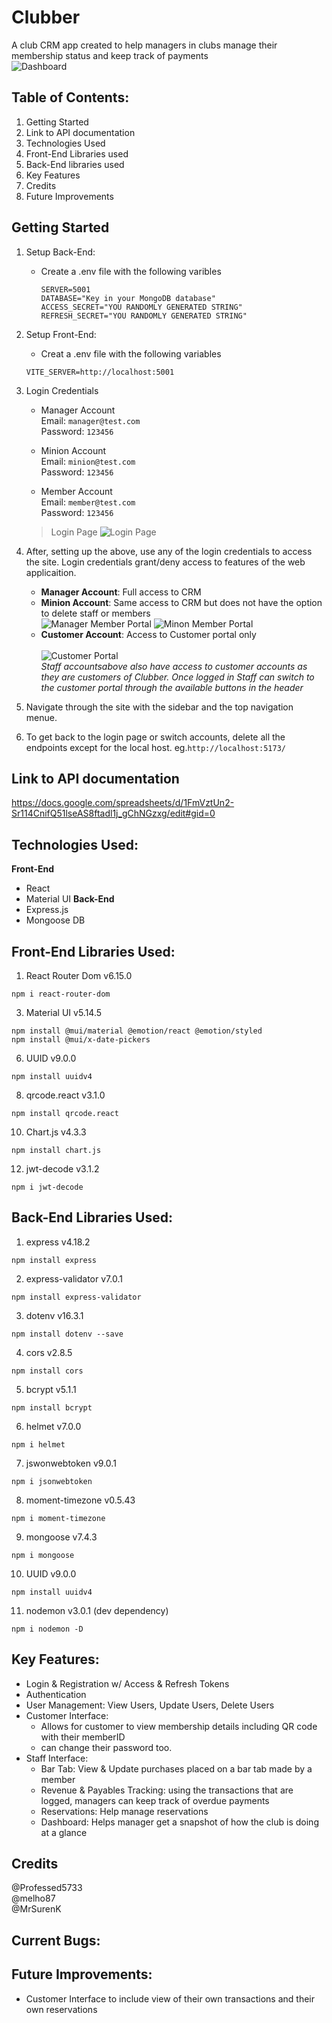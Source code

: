 # Clubber
A club CRM app created to help managers in clubs manage their membership status and keep track of payments <br/>
![Dashboard](front-end/Clubber-CRM/screenshots/Dashboard.png)

## Table of Contents:
1. Getting Started
2. Link to API documentation
3. Technologies Used
4. Front-End Libraries used
5. Back-End libraries used
6. Key Features
7. Credits 
8. Future Improvements 


## Getting Started 
1. Setup Back-End:
   - Create a .env file with the following varibles
     ```
     SERVER=5001
     DATABASE="Key in your MongoDB database"
     ACCESS_SECRET="YOU RANDOMLY GENERATED STRING"
     REFRESH_SECRET="YOU RANDOMLY GENERATED STRING"
     ```
2. Setup Front-End:
   - Creat a .env file with the following variables
   ```
   VITE_SERVER=http://localhost:5001
   ```

3. Login Credentials 
   - Manager Account <br/>
     Email: ```manager@test.com``` <br/>
     Password: ```123456``` <br/>
     
   - Minion Account <br/>
     Email: ```minion@test.com``` <br/>
     Password: ```123456``` <br/>
   - Member Account <br/>
     Email: ```member@test.com``` <br/>
     Password: ```123456```

   >Login Page
   ![Login Page](front-end/Clubber-CRM/screenshots/LoginPage.png)
   

  
4. After, setting up the above, use any of the login credentials to access the site. Login credentials grant/deny access to features of the web applicaition.
   - **Manager Account**: Full access to CRM
   - **Minion Account**: Same access to CRM but does not have the option to delete staff or members <br/>
     ![Manager Member Portal](front-end/Clubber-CRM/screenshots/ManagerMember.png)
     ![Minon Member Portal](front-end/Clubber-CRM/screenshots/MinionMember.png)
   - **Customer Account**: Access to Customer portal only <br/><br/>
     ![Customer Portal](front-end/Clubber-CRM/screenshots/CustomerPortal.png) <br/>
    *Staff accountsabove also have access to customer accounts as they are customers of Clubber. Once logged in Staff can switch to the customer portal through the available buttons in the header*

5. Navigate through the site with the sidebar and the top navigation menue.
6. To get back to the login page or switch accounts, delete all the endpoints except for the local host. eg.```http://localhost:5173/```

## Link to API documentation
https://docs.google.com/spreadsheets/d/1FmVztUn2-Sr114CnifQ51lseAS8ftadl1j_gChNGzxg/edit#gid=0

## Technologies Used:
**Front-End**
- React
- Material UI
**Back-End**
- Express.js
- Mongoose DB

## Front-End Libraries Used: 
1. React Router Dom v6.15.0
```
npm i react-router-dom
```
3. Material UI v5.14.5
```
npm install @mui/material @emotion/react @emotion/styled
npm install @mui/x-date-pickers
```
6. UUID v9.0.0
```
npm install uuidv4
```
8. qrcode.react v3.1.0
```
npm install qrcode.react
```
10. Chart.js v4.3.3
```
npm install chart.js
```
12. jwt-decode v3.1.2
```
npm i jwt-decode
```


## Back-End Libraries Used: 
1. express v4.18.2
```
npm install express
```
2. express-validator v7.0.1
```
npm install express-validator
```
3. dotenv v16.3.1
```
npm install dotenv --save
```
4. cors v2.8.5
```
npm install cors
```
5. bcrypt v5.1.1
```
npm install bcrypt
```
6. helmet v7.0.0
```
npm i helmet
```
7. jswonwebtoken v9.0.1
```
npm i jsonwebtoken
```
8. moment-timezone v0.5.43
```
npm i moment-timezone
```
9. mongoose v7.4.3
```
npm i mongoose
```
10. UUID v9.0.0
```
npm install uuidv4
```
11. nodemon v3.0.1 (dev dependency)
```
npm i nodemon -D
```

## Key Features:
- Login & Registration w/ Access & Refresh Tokens
- Authentication
- User Management: View Users, Update Users, Delete Users
- Customer Interface:
  - Allows for customer to view membership details including QR code with their memberID
  - can change their password too.
- Staff Interface:
  - Bar Tab: View & Update purchases placed on a bar tab made by a member
  - Revenue & Payables Tracking: using the transactions that are logged, managers can keep track of overdue payments
  - Reservations: Help manage reservations
  - Dashboard: Helps manager get a snapshot of how the club is doing at a glance

## Credits 
@Professed5733 <br/>
@melho87 <br/> 
@MrSurenK <br/>

## Current Bugs:


## Future Improvements:
- Customer Interface to include view of their own transactions and their own reservations

